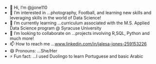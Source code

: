 - 👋 Hi, I’m @jjone110
- 👀 I’m interested in ...photography, Football, and learning new skills and leveraging skills in the world of Data Science!
- 🌱 I’m currently learning ...curriculum associated with the M.S. Applied Data Science program @ Syracuse University
- 💞️ I’m looking to collaborate on ...projects involving R,SQL, Python and much more!
- 📫 How to reach me ...www.linkedin.com/in/jalesa-jones-259153226
- 😄 Pronouns: ...She/Her
- ⚡ Fun fact: ...I used Duolingo to learn Portuguese and basic Arabic

<!---
jjone110/jjone110 is a ✨ special ✨ repository because its `README.md` (this file) appears on your GitHub profile.
You can click the Preview link to take a look at your changes.
--->
